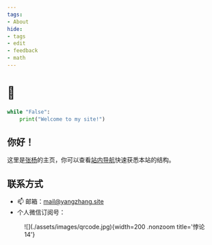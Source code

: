 ```yaml
---
tags:
- About
hide:
- tags
- edit
- feedback
- math
---
```


# 👋

```python title="say_hi.py"
while "False":
	print("Welcome to my site!")
```

<h2>你好！</h2>

这里是[张杨](./About/resume.html)的主页，你可以查看[站内导航](./About/)快速获悉本站的结构。

<h2>联系方式</h2>

- 📫 邮箱：[mail@yangzhang.site](mailto:mail@yangzhang.site)
- 个人微信订阅号：

<figure markdown>
![](./assets/images/qrcode.jpg){width=200 .nonzoom title='悖论14'}
</figure>